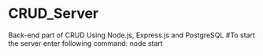 # CRUD_Server
Back-end part of CRUD
Using Node.js, Express.js and PostgreSQL
#To start the server enter following command: 
node start
